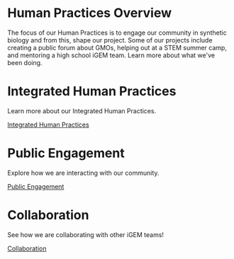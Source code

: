 # Human Practices Overview

The focus of our Human Practices is to engage our community in synthetic biology and from this, shape our project. Some of our projects include creating a public forum about GMOs,  helping out at a STEM summer camp, and mentoring a high school iGEM team. Learn more about what we've been doing. 

<div class="row">
	<div class="grid-selection">
		<h1>Integrated Human Practices</h1>
		<p>Learn more about our Integrated Human Practices. </p>
		<a href="/Human_Practices.html" class="buttonoverview">Integrated Human Practices</a>
	</div>
	<div class="grid-selection">
		<h1>Public Engagement</h1>
		<p>Explore how we are interacting with our community. </p>
		<a href="/Public_Engagement.html" class="buttonoverview">Public Engagement</a>
	</div>	
	<div class="grid-selection">
		<h1>Collaboration</h1>
		<p>See how we are collaborating with other iGEM teams! </p>
		<a href="/Collaborations.html" class="buttonoverview">Collaboration</a>
	</div>
</div>